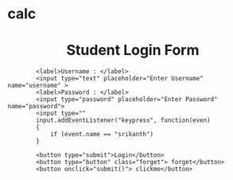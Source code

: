 # calc
<!DOCTYPE html>   
<html>   
<head>  

<title> Login Page </title>  
   
</head>    
<body>    
    <center> <h1> Student Login Form </h1> </center>   
 
         
            <label>Username : </label>   
            <input type="text" placeholder="Enter Username" name="username" >  
            <label>Password : </label>   
            <input type="password" placeholder="Enter Password" name="password"> 
            <input type="" 
            input.addEventListener("keypress", function(even)
            {
                if (event.name == "srikanth") 
            }

            <button type="submit">Login</button>    
            <button type="button" class="forget"> forget</button>   
            <button onclick="submit()"> clickme</button>
     
          
       
</body>     
</html>  
